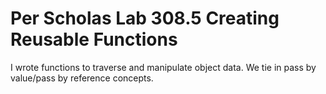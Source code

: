 # Per Scholas Lab 308.5 Creating Reusable Functions

I wrote functions to traverse and manipulate object data. We tie in pass by value/pass by reference concepts. 